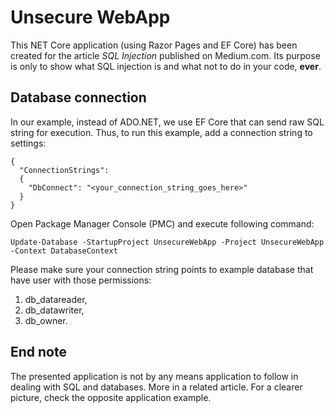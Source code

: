 # Unsecure WebApp

This NET Core application (using Razor Pages and EF Core) has been created for the article _SQL Injection_ published on Medium.com. Its purpose is only to show what SQL injection is and what not to do in your code, __ever__.

## Database connection

In our example, instead of ADO.NET, we use EF Core that can send raw SQL string for execution. Thus, to run this example, add a connection string to settings:

```
{  
  "ConnectionStrings": 
  {
    "DbConnect": "<your_connection_string_goes_here>"
  }
}
```

Open Package Manager Console (PMC) and execute following command:

`Update-Database -StartupProject UnsecureWebApp -Project UnsecureWebApp -Context DatabaseContext`

Please make sure your connection string points to example database that have user with those permissions:

1. db_datareader,
1. db_datawriter,
1. db_owner.

## End note

The presented application is not by any means application to follow in dealing with SQL and databases. More in a related article. For a clearer picture, check the opposite application example.
